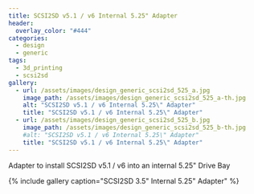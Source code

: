 ```yaml
---
title: SCSI2SD v5.1 / v6 Internal 5.25" Adapter
header:
  overlay_color: "#444"
categories:
  - design
  - generic
tags:
  - 3d_printing
  - scsi2sd
gallery:
  - url: /assets/images/design_generic_scsi2sd_525_a.jpg
    image_path: /assets/images/design_generic_scsi2sd_525_a-th.jpg
    alt: "SCSI2SD v5.1 / v6 Internal 5.25\" Adapter"
    title: "SCSI2SD v5.1 / v6 Internal 5.25\" Adapter"
  - url: /assets/images/design_generic_scsi2sd_525_b.jpg
    image_path: /assets/images/design_generic_scsi2sd_525_b-th.jpg
    #alt: "SCSI2SD v5.1 / v6 Internal 5.25\" Adapter"
    title: "SCSI2SD v5.1 / v6 Internal 5.25\" Adapter"
---
```


Adapter to install SCSI2SD v5.1 / v6 into an internal 5.25" Drive Bay

{% include gallery caption="SCSI2SD 3.5" Internal 5.25" Adapter" %}